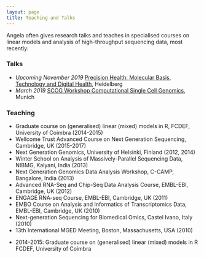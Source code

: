 ```yaml
---
layout: page
title: Teaching and Talks
---
```


Angela often gives research talks and teaches in specialised courses on linear models and analysis of high-throughput sequencing data, most recently:

### Talks

* *Upcoming November 2019* [Precision Health: Molecular Basis, Technology and Digital Health](https://www.embl.de/training/events/2019/PHE19-01/index.html), Heidelberg
* *March 2019* [SCOG Workshop Computational Single Cell Genomics](https://www.youtube.com/watch?v=Jy-UT3Ixm7k&feature=youtu.be), Munich

### Teaching

* Graduate course on (generalised) linear (mixed) models in R, FCDEF, University of Coimbra (2014-2015)
* Wellcome Trust Advanced Course on Next Generation Sequencing, Cambridge, UK (2015-2017) 
* Next Generation Genomics, University of Helsinki, Finland (2012, 2014)
* Winter School on Analysis of Massively-Parallel Sequencing Data, NIBMG, Kalyani, India (2013)
* Next Generation Genomics Data Analysis Workshop, C-CAMP, Bangalore, India (2013)
* Advanced RNA-Seq and Chip-Seq Data Analysis Course, EMBL-EBI, Cambridge, UK (2012)
* ENGAGE RNA-seq Course, EMBL-EBI, Cambridge, UK (2011)
* EMBO Course on Analysis and Informatics of Transcriptomics Data, EMBL-EBI, Cambridge, UK (2010)
* Next-generation Sequencing for Biomedical Omics, Castel Ivano, Italy (2010) 
* 13th International MGED Meeting, Boston, Massachusetts, USA (2010)

<ul>
<li>
<p>2014-2015: Graduate course on (generalised) linear (mixed) models in R
FCDEF, University of Coimbra</p>
</li>
</ul>
